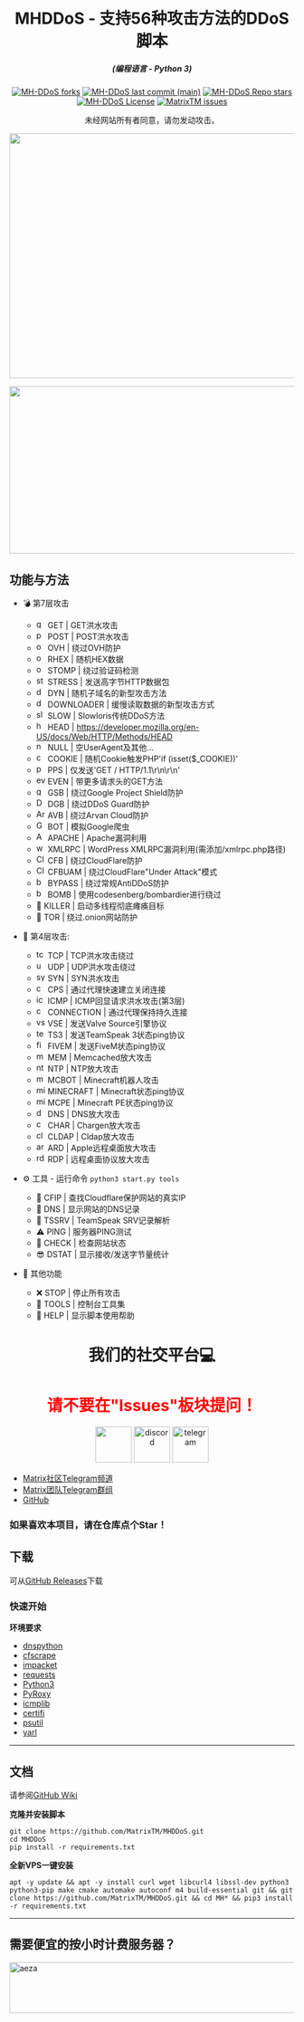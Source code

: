 <h1 align="center">MHDDoS - 支持56种攻击方法的DDoS脚本</h1>
<em><h5 align="center">(编程语言 - Python 3)</h5></em>

<p align="center">
<a href="#"><img alt="MH-DDoS forks" src="https://img.shields.io/github/forks/MatrixTM/MHDDoS?style=for-the-badge"></a>
<a href="#"><img alt="MH-DDoS last commit (main)" src="https://img.shields.io/github/last-commit/MatrixTM/MHDDoS/main?color=green&style=for-the-badge"></a>
<a href="#"><img alt="MH-DDoS Repo stars" src="https://img.shields.io/github/stars/MatrixTM/MHDDoS?style=for-the-badge&color=yellow"></a>
<a href="#"><img alt="MH-DDoS License" src="https://img.shields.io/github/license/MatrixTM/MHDDoS?color=orange&style=for-the-badge"></a>
<a href="https://github.com/MatrixTM/MHDDoS/issues"><img alt="MatrixTM issues" src="https://img.shields.io/github/issues/MatrixTM/MHDDoS?color=purple&style=for-the-badge"></a>
  
<p align="center">未经网站所有者同意，请勿发动攻击。</p>

<p align="center"><img src="https://i.imgur.com/aNrHJcA.png" width="1078" height="433" alt="POWER"></p>
<p align="center"><img src="https://i.imgur.com/4Q7v2wn.png" width="1078" height="296" alt="SCRIPT"></p>

## 功能与方法

 * 💣 第7层攻击

   * <img src="https://img.icons8.com/cotton/344/domain.png" width="16" height="16" alt="get"> GET | GET洪水攻击
   * <img src="https://cdn0.iconfinder.com/data/icons/database-storage-5/60/server__database__fire__burn__safety-512.png" width="16" height="16" alt="post"> POST | POST洪水攻击
   * <img src="https://static-00.iconduck.com/assets.00/ovh-icon-2048x2048-l4c3izvg.png" width="16" height="16" alt="ovh"> OVH | 绕过OVH防护
   * <img src="https://cdn-icons-png.flaticon.com/512/1691/1691948.png" width="16" height="16" alt="ovh"> RHEX | 随机HEX数据
   * <img src="https://cdn-icons-png.flaticon.com/512/4337/4337972.png" width="16" height="16" alt="ovh"> STOMP | 绕过验证码检测
   * <img src="https://cdn.iconscout.com/icon/premium/png-256-thumb/cyber-bullying-2557797-2152371.png" width="16" height="16" alt="stress"> STRESS | 发送高字节HTTP数据包 
   * <img src="https://pbs.twimg.com/profile_images/1351562987224641544/IKb4q_yd_400x400.jpg" width="16" height="16" alt="dyn"> DYN | 随机子域名的新型攻击方法
   * <img src="https://cdn-icons-png.flaticon.com/512/6991/6991643.png" width="16" height="16" alt="downloader"> DOWNLOADER | 缓慢读取数据的新型攻击方式
   * <img src="https://cdn2.iconfinder.com/data/icons/poison-and-venom-fill/160/loris2-512.png" width="16" height="16" alt="slow"> SLOW | Slowloris传统DDoS方法
   * <img src="https://lyrahosting.com/wp-content/uploads/2020/06/ddos-how-work-icon.png" width="16" height="16" alt="head"> HEAD | https://developer.mozilla.org/en-US/docs/Web/HTTP/Methods/HEAD
   * <img src="https://img.icons8.com/plasticine/2x/null-symbol.png" width="16" height="16" alt="null"> NULL | 空UserAgent及其他...
   * <img src="https://i.pinimg.com/originals/03/2e/7d/032e7d0755cd511c753bcb6035d44f68.png" width="16" height="16" alt="cookie"> COOKIE | 随机Cookie触发PHP'if (isset($_COOKIE))'
   * <img src="https://cdn0.iconfinder.com/data/icons/dicticons-files-folders/32/office_pps-512.png" width="16" height="16" alt="pps"> PPS |  仅发送'GET / HTTP/1.1\r\n\r\n'
   * <img src="https://cdn3.iconfinder.com/data/icons/internet-security-14/48/DDoS_website_webpage_bomb_virus_protection-512.png" width="16" height="16" alt="even"> EVEN | 带更多请求头的GET方法
   * <img src="https://iili.io/HU9BC74.png" width="16" height="16" alt="googleshield"> GSB | 绕过Google Project Shield防护
   * <img src="https://upload.wikimedia.org/wikipedia/commons/thumb/1/1f/DDoS-Guard_logo.svg/1200px-DDoS-Guard_logo.svg.png" width="16" height="16" alt="DDoSGuard"> DGB | 绕过DDoS Guard防护
   * <img src="https://i.imgur.com/bGL8qfw.png" width="16" height="16" alt="ArvanCloud"> AVB | 绕过Arvan Cloud防护
   * <img src="https://iili.io/HU9BC74.png" width="16" height="16" alt="Google bot"> BOT | 模拟Google爬虫
   * <img src="https://upload.wikimedia.org/wikipedia/commons/thumb/a/a8/Apache_HTTP_Server_Logo_%282016%29.svg/1000px-Apache_HTTP_Server_Logo_%282016%29.svg.png" width="16" height="16" alt="Apache Webserver"> APACHE | Apache漏洞利用
   * <img src="https://icon-library.com/images/icon-for-wordpress/icon-for-wordpress-16.jpg" width="16" height="16" alt="wordpress expliot"> XMLRPC | WordPress XMLRPC漏洞利用(需添加/xmlrpc.php路径)
   * <img src="https://techcrunch.com/wp-content/uploads/2019/06/J2LlHqT3qJl0bG9Alpgc-1-730x438.png?w=730" width="16" height="16" alt="CloudFlare"> CFB | 绕过CloudFlare防护
   * <img src="https://techcrunch.com/wp-content/uploads/2019/06/J2LlHqT3qJl0bG9Alpgc-1-730x438.png?w=730" width="16" height="16" alt="CloudFlare UnderAttack Mode"> CFBUAM | 绕过CloudFlare"Under Attack"模式
   * <img src="http://iclouddnsbypass.com/wp-content/uploads/2015/02/iCloudDNSBypassServer.ico" width="16" height="16" alt="bypass"> BYPASS |  绕过常规AntiDDoS防护
   * <img src="https://cdn-icons-png.flaticon.com/512/905/905568.png" width="16" height="16" alt="bypass"> BOMB |  使用codesenberg/bombardier进行绕过
   * 🔪 KILLER | 启动多线程彻底瘫痪目标
   * 🧅 TOR | 绕过.onion网站防护


* 🧨 第4层攻击: 
  * <img src="https://raw.githubusercontent.com/kgretzky/pwndrop/master/media/pwndrop-logo-512.png" width="16" height="16" alt="tcp"> TCP | TCP洪水攻击绕过
  * <img src="https://styles.redditmedia.com/t5_2rxmiq/styles/profileIcon_snoob94cdb09-c26c-4c24-bd0c-66238623cc22-headshot.png" width="16" height="16" alt="udp"> UDP | UDP洪水攻击绕过
  * <img src="https://cdn-icons-png.flaticon.com/512/1918/1918576.png" width="16" height="16" alt="syn"> SYN | SYN洪水攻击
  * <img src="https://cdn-icons-png.flaticon.com/512/1017/1017466.png" width="16" height="16" alt="cps"> CPS | 通过代理快速建立关闭连接
  * <img src="https://icon-library.com/images/icon-ping/icon-ping-28.jpg" width="16" height="16" alt="icmp"> ICMP | ICMP回显请求洪水攻击(第3层)
  * <img src="https://s6.uupload.ir/files/1059643_g8hp.png" width="16" height="16" alt="connection"> CONNECTION | 通过代理保持持久连接
  * <img src="https://ia803109.us.archive.org/27/items/source-engine-video-projects/source-engine-video-projects_itemimage.png" width="16" height="16" alt="vse"> VSE | 发送Valve Source引擎协议
  * <img src="https://mycrackfree.com/wp-content/uploads/2018/08/TeamSpeak-Server-9.png" width="16" height="16" alt="teamspeak 3"> TS3 | 发送TeamSpeak 3状态ping协议
  * <img src="https://cdn2.downdetector.com/static/uploads/logo/75ef9fcabc1abea8fce0ebd0236a4132710fcb2e.png" width="16" height="16" alt="fivem"> FIVEM | 发送FiveM状态ping协议
  * <img src="https://cdn.iconscout.com/icon/free/png-512/redis-4-1175103.png" width="16" height="16" alt="mem"> MEM | Memcached放大攻击
  * <img src="https://lyrahosting.com/wp-content/uploads/2020/06/ddos-attack-icon.png" width="16" height="16" alt="ntp"> NTP | NTP放大攻击
  * <img src="https://cdn-icons-png.flaticon.com/512/4712/4712139.png" width="16" height="16" alt="mcbot"> MCBOT | Minecraft机器人攻击
  * <img src="https://cdn.worldvectorlogo.com/logos/minecraft-1.svg" width="16" height="16" alt="minecraft"> MINECRAFT | Minecraft状态ping协议
  * <img src="https://cdn.worldvectorlogo.com/logos/minecraft-1.svg" width="16" height="16" alt="minecraft pe"> MCPE | Minecraft PE状态ping协议
  * <img src="https://cdn-icons-png.flaticon.com/512/2653/2653461.png" width="16" height="16" alt="dns"> DNS | DNS放大攻击
  * <img src="https://lyrahosting.com/wp-content/uploads/2020/06/ddos-attack-icon.png" width="16" height="16" alt="chargen"> CHAR | Chargen放大攻击
  * <img src="https://encrypted-tbn0.gstatic.com/images?q=tbn:ANd9GcRct5OvjSCpUftyRMm3evgdPOa-f8LbwJFO-A&usqp=CAU" width="16" height="16" alt="cldap"> CLDAP | Cldap放大攻击
  * <img src="https://help.apple.com/assets/6171BD2C588E52621824409D/6171BD2D588E5262182440A4/en_US/8b631353e070420f47530bf95f1a7fae.png" width="16" height="16" alt="ard"> ARD | Apple远程桌面放大攻击
  * <img src="https://www.tenforums.com/geek/gars/images/2/types/thumb__emote__esktop__onnection.png" width="16" height="16" alt="rdp"> RDP |  远程桌面协议放大攻击

* ⚙️ 工具 - 运行命令 
`
python3 start.py tools
`
  * 🌟 CFIP | 查找Cloudflare保护网站的真实IP
  * 🔪 DNS | 显示网站的DNS记录
  * 📍  TSSRV | TeamSpeak SRV记录解析
  * ⚠  PING | 服务器PING测试
  * 📌 CHECK | 检查网站状态
  * 😎 DSTAT | 显示接收/发送字节量统计

* 🎩 其他功能
  * ❌ STOP | 停止所有攻击
  * 🌠 TOOLS | 控制台工具集
  * 👑 HELP | 显示脚本使用帮助

  
<h1 align="center">
我们的社交平台💻
  
</h2> 

<h1 style="color:red;text-align: center;" style="text-align: center;" align="center">请不要在"Issues"板块提问！</h1>
<div align="center">
   <img src="https://icon-library.com/images/github-icon-vector/github-icon-vector-27.jpg" width="64" height="64"/>
   <img src="https://brandlogos.net/wp-content/uploads/2021/11/discord-logo.png"  width="64" height="64" alt="discord" />
   <img src="https://upload.wikimedia.org/wikipedia/commons/thumb/8/82/Telegram_logo.svg/2048px-Telegram_logo.svg.png" width="64" height="64" alt="telegram" />
</div>

 * [Matrix社区Telegram频道](https://t.me/Matrix_Development)
 * [Matrix团队Telegram群组](https://t.me/MatrixTMChat)
 * [GitHub](https://github.com/MatrixTM)
### 如果喜欢本项目，请在仓库点个Star！

## 下载

可从[GitHub Releases](https://github.com/MatrixTM/MHDDoS/releases)下载

### 快速开始

**环境要求**

* [dnspython](https://github.com/rthalley/dnspython)
* [cfscrape](https://github.com/Anorov/cloudflare-scrape)
* [impacket](https://github.com/SecureAuthCorp/impacket)
* [requests](https://github.com/psf/requests)
* [Python3][python3]
* [PyRoxy](https://github.com/MatrixTM/PyRoxy)
* [icmplib](https://github.com/ValentinBELYN/icmplib)
* [certifi](https://github.com/certifi/python-certifi)
* [psutil](https://github.com/giampaolo/psutil)
* [yarl](https://github.com/aio-libs/yarl)
---

## 文档

请参阅[GitHub Wiki](https://github.com/MatrixTM/MHDDoS/wiki)

**克隆并安装脚本**

```shell script
git clone https://github.com/MatrixTM/MHDDoS.git
cd MHDDoS
pip install -r requirements.txt
```

**全新VPS一键安装**

```shell script
apt -y update && apt -y install curl wget libcurl4 libssl-dev python3 python3-pip make cmake automake autoconf m4 build-essential git && git clone https://github.com/MatrixTM/MHDDoS.git && cd MH* && pip3 install -r requirements.txt
```

[python3]: https://python.org 'Python3'
[github issues]: https://github.com/MatrixTM/MHDDoS/issues 'enter'

---

## 需要便宜的按小时计费服务器？

<a href="https://my-aeza.net/?ref=375036"><img src="https://github.com/user-attachments/assets/f875428b-cb35-442d-8dce-cdc5ead4ffbd" width="728" height="90" alt="aeza"></a>


